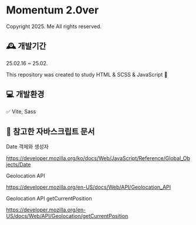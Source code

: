 # Momentum 2.0ver

Copyright 2025. Me All rights reserved.

## 🕰️ 개발기간

25.02.16 ~ 25.02.

This repository was created to study HTML & SCSS & JavaScript 💖

## 💻 개발환경

✅ Vite, Sass

## 📌 참고한 자바스크립트 문서

Date 객체와 생성자

<https://developer.mozilla.org/ko/docs/Web/JavaScript/Reference/Global_Objects/Date>

Geolocation API

<https://developer.mozilla.org/en-US/docs/Web/API/Geolocation_API>

Geolocation API getCurrentPosition

<https://developer.mozilla.org/en-US/docs/Web/API/Geolocation/getCurrentPosition>

